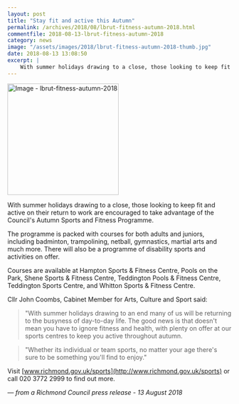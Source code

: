 ```yaml
---
layout: post
title: "Stay fit and active this Autumn"
permalink: /archives/2018/08/lbrut-fitness-autumn-2018.html
commentfile: 2018-08-13-lbrut-fitness-autumn-2018
category: news
image: "/assets/images/2018/lbrut-fitness-autumn-2018-thumb.jpg"
date: 2018-08-13 13:08:50
excerpt: |
    With summer holidays drawing to a close, those looking to keep fit and active on their return to work are encouraged to take advantage of the Council's Autumn Sports and Fitness Programme.   
---
```


<a href="/assets/images/2018/lbrut-fitness-autumn-2018.jpg" title="Click for a larger image"><img src="/assets/images/2018/lbrut-fitness-autumn-2018-thumb.jpg" width="250" alt="Image - lbrut-fitness-autumn-2018"  class="photo right"/></a>


With summer holidays drawing to a close, those looking to keep fit and active on their return to work are encouraged to take advantage of the Council's Autumn Sports and Fitness Programme.

The programme is packed with courses for both adults and juniors, including badminton, trampolining, netball, gymnastics, martial arts and much more. There will also be a programme of disability sports and activities on offer.

Courses are available at Hampton Sports & Fitness Centre, Pools on the Park, Shene Sports & Fitness Centre, Teddington Pools & Fitness Centre, Teddington Sports Centre, and Whitton Sports & Fitness Centre.

Cllr John Coombs, Cabinet Member for Arts, Culture and Sport said:

> "With summer holidays drawing to an end many of us will be returning to the busyness of day-to-day life. The good news is that doesn't mean you have to ignore fitness and health, with plenty on offer at our sports centres to keep you active throughout autumn.


> "Whether its individual or team sports, no matter your age there's sure to be something you'll find to enjoy."


Visit [www.richmond.gov.uk/sports](http://www.richmond.gov.uk/sports) or call 020 3772 2999 to find out more.

<cite>&mdash; from a Richmond Council press release - 13 August 2018</cite>
